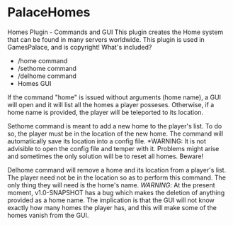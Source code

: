 # PalaceHomes
Homes Plugin - Commands and GUI
This plugin creates the Home system that can be found in many servers worldwide. 
This plugin is used in GamesPalace, and is copyright! 
What's included?
  - /home command   
  - /sethome command
  - /delhome command
  - Homes GUI
  
 If the command "home" is issued without arguments (home name), a GUI will open and it will list all the homes a player posseses.
 Otherwise, if a home name is provided, the player will be teleported to its location.
 
 Sethome command is meant to add a new home to the player's list. To do so, the player must be in the location of the new home. The command will automatically save its location into a config file. *WARNING: It is not advisible to open the config file and temper with it. Problems might arise and sometimes the only solution will be to reset all homes. Beware!  
 
 Delhome command will remove a home and its location from a player's list. The player need not be in the location so as to perform this command. The only thing they will need is the home's name. *WARNING*: At the present moment, v1.0-SNAPSHOT has a bug which makes the deletion of anything provided as a home name. The implication is that the GUI will not know exactly how many homes the player has, and this will make some of the homes vanish from the GUI.
